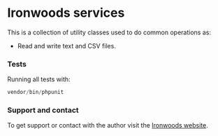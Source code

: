 # Ironwoods services

This is a collection of utility classes used to do common operations as:

 - Read and write text and CSV files.


### Tests

Running all tests with:

```php
vendor/bin/phpunit
```

### Support and contact

To get support or contact with the author visit the
[Ironwoods website](https://www.ironwoods.es).
